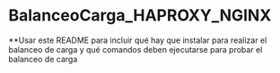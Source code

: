 # BalanceoCarga_HAPROXY_NGINX
**Usar este README para incluir qué hay que instalar para realizar el balanceo de carga y qué comandos deben ejecutarse para probar el balanceo de carga
